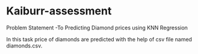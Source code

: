 # Kaiburr-assessment

Problem Statement -To Predicting Diamond prices using KNN Regression

In this task price of diamonds are predicted with the help of csv file named diamonds.csv.
